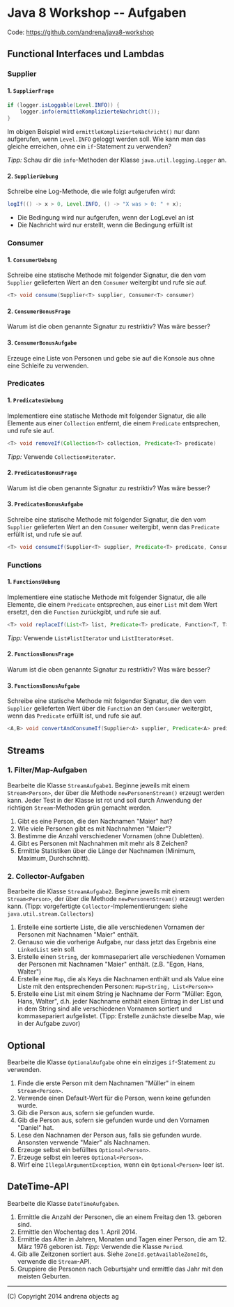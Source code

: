 # Java 8 Workshop -- Aufgaben

Code: <https://github.com/andrena/java8-workshop>

## Functional Interfaces und Lambdas

### Supplier

#### 1. `SupplierFrage`

```java
if (logger.isLoggable(Level.INFO)) {
	logger.info(ermittleKomplizierteNachricht());
}
```

Im obigen Beispiel wird `ermittleKomplizierteNachricht()` nur dann aufgerufen, wenn `Level.INFO` geloggt werden soll. Wie kann man das gleiche erreichen, ohne ein `if`-Statement zu verwenden?

*Tipp:* Schau dir die `info`-Methoden der Klasse `java.util.logging.Logger` an.

#### 2. `SupplierUebung`

Schreibe eine Log-Methode, die wie folgt aufgerufen wird:

```java
logIf(() -> x > 0, Level.INFO, () -> "X was > 0: " + x);
```
- Die Bedingung wird nur aufgerufen, wenn der LogLevel an ist
- Die Nachricht wird nur erstellt, wenn die Bedingung erfüllt ist

### Consumer

#### 1. `ConsumerUebung`

Schreibe eine statische Methode mit folgender Signatur, die den vom `Supplier` gelieferten Wert an den `Consumer` weitergibt und rufe sie auf.

```java
<T> void consume(Supplier<T> supplier, Consumer<T> consumer)
```

#### 2. `ConsumerBonusFrage`

Warum ist die oben genannte Signatur zu restriktiv? Was wäre besser?

#### 3. `ConsumerBonusAufgabe`

Erzeuge eine Liste von Personen und gebe sie auf die Konsole aus ohne eine Schleife zu verwenden.

### Predicates

#### 1. `PredicatesUebung`

Implementiere eine statische Methode mit folgender Signatur, die alle Elemente aus einer `Collection` entfernt, die einem `Predicate` entsprechen, und rufe sie auf.

```java
<T> void removeIf(Collection<T> collection, Predicate<T> predicate)
```

*Tipp:* Verwende `Collection#iterator`.

#### 2. `PredicatesBonusFrage`

Warum ist die oben genannte Signatur zu restriktiv? Was wäre besser?


#### 3. `PredicatesBonusAufgabe`

Schreibe eine statische Methode mit folgender Signatur, die den vom `Supplier` gelieferten Wert an den `Consumer` weitergibt, wenn das `Predicate` erfüllt ist, und rufe sie auf.

```java
<T> void consumeIf(Supplier<T> supplier, Predicate<T> predicate, Consumer<T> consumer)
```

### Functions

#### 1. `FunctionsUebung`

Implementiere eine statische Methode mit folgender Signatur, die alle Elemente, die einem `Predicate` entsprechen, aus einer `List` mit dem Wert ersetzt, den die `Function` zurückgibt, und rufe sie auf.

```java
<T> void replaceIf(List<T> list, Predicate<T> predicate, Function<T, T> function)
```

*Tipp:* Verwende `List#listIterator` und `ListIterator#set`.

#### 2. `FunctionsBonusFrage`

Warum ist die oben genannte Signatur zu restriktiv? Was wäre besser?


#### 3. `FunctionsBonusAufgabe`

Schreibe eine statische Methode mit folgender Signatur, die den vom `Supplier` gelieferten Wert über die `Function` an den `Consumer` weitergibt, wenn das `Predicate` erfüllt ist, und rufe sie auf.

```java
<A,B> void convertAndConsumeIf(Supplier<A> supplier, Predicate<A> predicate, Function<A,B> function, Consumer<B> consumer)
```


## Streams

### 1. Filter/Map-Aufgaben

Bearbeite die Klasse `StreamAufgabe1`. Beginne jeweils mit einem `Stream<Person>`, der über die Methode `newPersonenStream()` erzeugt werden kann.
Jeder Test in der Klasse ist rot und soll durch Anwendung der richtigen `Stream`-Methoden grün gemacht werden.

1. Gibt es eine Person, die den Nachnamen "Maier" hat?
1. Wie viele Personen gibt es mit Nachnahmen "Maier"?
1. Bestimme die Anzahl verschiedener Vornamen (ohne Dubletten).
1. Gibt es Personen mit Nachnahmen mit mehr als 8 Zeichen?
1. Ermittle Statistiken über die Länge der Nachnamen (Minimum, Maximum, Durchschnitt).

### 2. Collector-Aufgaben

Bearbeite die Klasse `StreamAufgabe2`. Beginne jeweils mit einem `Stream<Person>`, der über die Methode `newPersonenStream()` erzeugt werden kann. (Tipp: vorgefertigte `Collector`-Implementierungen: siehe `java.util.stream.Collectors`)

1. Erstelle eine sortierte Liste, die alle verschiedenen Vornamen der Personen mit Nachnamen "Maier" enthält.
1. Genauso wie die vorherige Aufgabe, nur dass jetzt das Ergebnis eine `LinkedList` sein soll.
1. Erstelle einen `String`, der kommasepariert alle verschiedenen Vornamen der Personen mit Nachnamen "Maier" enthält. (z.B. "Egon, Hans, Walter")
1. Erstelle eine `Map`, die als Keys die Nachnamen enthält und als Value eine Liste mit den entsprechenden Personen: `Map<String, List<Person>>`
1. Erstelle eine List mit einem String je Nachname der Form "Müller: Egon, Hans, Walter", d.h. jeder Nachname enthält einen Eintrag in der List und in dem String sind alle verschiedenen Vornamen sortiert und kommasepariert aufgelistet. (Tipp: Erstelle zunächste dieselbe Map, wie in der Aufgabe zuvor)


## Optional

Bearbeite die Klasse `OptionalAufgabe` ohne ein einziges `if`-Statement zu verwenden.

1. Finde die erste Person mit dem Nachnamen "Müller" in einem `Stream<Person>`.
1. Verwende einen Default-Wert für die Person, wenn keine gefunden wurde.
1. Gib die Person aus, sofern sie gefunden wurde.
1. Gib die Person aus, sofern sie gefunden wurde und den Vornamen "Daniel" hat.
1. Lese den Nachnamen der Person aus, falls sie gefunden wurde. Ansonsten verwende "Maier" als Nachnamen.
1. Erzeuge selbst ein befülltes `Optional<Person>`.
1. Erzeuge selbst ein leeres `Optional<Person>`.
1. Wirf eine `IllegalArgumentException`, wenn ein `Optional<Person>` leer ist.

<!--BREAK-->

## DateTime-API

Bearbeite die Klasse `DateTimeAufgaben`.

1. Ermittle die Anzahl der Personen, die an einem Freitag den 13. geboren sind.
1. Ermittle den Wochentag des 1. April 2014.
1. Ermittle das Alter in Jahren, Monaten und Tagen einer Person, die am 12. März 1976 geboren ist. *Tipp:* Verwende die Klasse `Period`.
1. Gib alle Zeitzonen sortiert aus. Siehe `ZoneId.getAvailableZoneIds`, verwende die `Stream`-API.
1. Gruppiere die Personen nach Geburtsjahr und ermittle das Jahr mit den meisten Geburten.

---
(C) Copyright 2014 andrena objects ag
